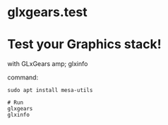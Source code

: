 # glxgears.test
# Test your Graphics stack!
with GLxGears amp; glxinfo

command:
```
sudo apt install mesa-utils

# Run
glxgears
glxinfo
```
